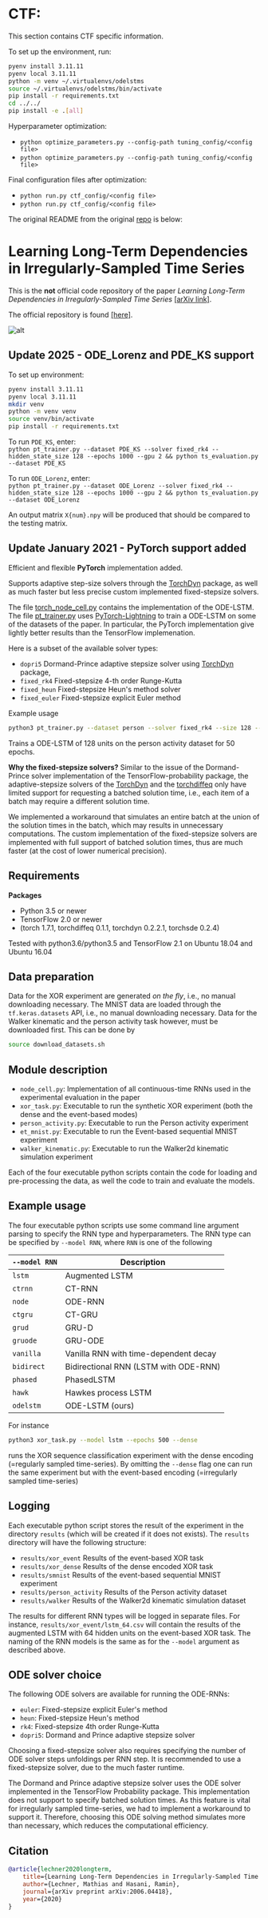 # CTF: 

This section contains CTF specific information.

To set up the environment, run:
```bash
pyenv install 3.11.11
pyenv local 3.11.11
python -m venv ~/.virtualenvs/odelstms
source ~/.virtualenvs/odelstms/bin/activate
pip install -r requirements.txt
cd ../../
pip install -e .[all]
```

Hyperparameter optimization:
- `python optimize_parameters.py --config-path tuning_config/<config file>`
- `python optimize_parameters.py --config-path tuning_config/<config file>`

Final configuration files after optimization:
- `python run.py ctf_config/<config file>`
- `python run.py ctf_config/<config file>`

The original README from the original [repo](https://github.com/mlech26l/ode-lstms) is below:

# Learning Long-Term Dependencies in Irregularly-Sampled Time Series

This is the **not** official code repository of the paper *Learning Long-Term Dependencies in Irregularly-Sampled Time Series* [[arXiv link]](https://arxiv.org/pdf/2006.04418.pdf).  

The official repository is found [[here]](https://github.com/mlech26l/ode-lstms).

![alt](misc/state_table.png)

## Update 2025 - ODE_Lorenz and PDE_KS support

To set up environment:
```bash
pyenv install 3.11.11
pyenv local 3.11.11
mkdir venv
python -m venv venv
source venv/bin/activate
pip install -r requirements.txt
```

To run `PDE_KS`, enter:  
`python pt_trainer.py --dataset PDE_KS --solver fixed_rk4 --hidden_state_size 128 --epochs 1000 --gpu 2 && python ts_evaluation.py --dataset PDE_KS`  

To run `ODE_Lorenz`, enter:  
`python pt_trainer.py --dataset ODE_Lorenz --solver fixed_rk4 --hidden_state_size 128 --epochs 1000 --gpu 2 && python ts_evaluation.py --dataset ODE_Lorenz`

An output matrix `X{num}.npy` will be produced that should be compared to the testing matrix.

## Update January 2021 - PyTorch support added

Efficient and flexible **PyTorch** implementation added. 

Supports adaptive step-size solvers through the [TorchDyn](https://github.com/DiffEqML/torchdyn) package, 
as well as much faster but less precise custom implemented fixed-stepsize solvers.

The file [torch_node_cell.py](https://github.com/mlech26l/ode-lstms/blob/master/torch_node_cell.py) contains the implementation of the ODE-LSTM.
The file [pt_trainer.py](https://github.com/mlech26l/ode-lstms/blob/master/pt_trainer.py) uses [PyTorch-Lightning](https://github.com/PyTorchLightning/pytorch-lightning) to train a ODE-LSTM on some of the datasets of the paper.
In particular, the PyTorch implementation give lightly better results than the TensorFlow implemenation.

Here is a subset of the available solver types:
- ```dopri5``` Dormand-Prince adaptive stepsize solver using [TorchDyn](https://github.com/DiffEqML/torchdyn) package, 
- ```fixed_rk4``` Fixed-stepsize 4-th order Runge-Kutta 
- ```fixed_heun``` Fixed-stepsize Heun's method solver
- ```fixed_euler``` Fixed-stepsize explicit Euler method

Example usage

```bash
python3 pt_trainer.py --dataset person --solver fixed_rk4 --size 128 --epochs 50
```
Trains a ODE-LSTM of 128 units on the person activity dataset for 50 epochs.

**Why the fixed-stepsize solvers?**
Similar to the issue of the Dormand-Prince solver implementation of the TensorFlow-probability package, 
the adaptive-stepsize solvers of the  [TorchDyn](https://github.com/DiffEqML/torchdyn) and the [torchdiffeq](https://github.com/rtqichen/torchdiffeq)
only have limited support for requesting a batched solution time, i.e., each item of a batch may require a different solution time.

We implemented a workaround that simulates an entire batch at the union of the solution times in the batch, which may results in unnecessary computations.
The custom implementation of the fixed-stepsize solvers are implemented with full support of  batched solution times, thus are much faster (at the cost of lower numerical precision).


## Requirements

**Packages**
- Python 3.5 or newer
- TensorFlow 2.0 or newer
- (torch 1.7.1, torchdiffeq 0.1.1, torchdyn 0.2.2.1, torchsde 0.2.4)

Tested with python3.6/python3.5 and TensorFlow 2.1 on Ubuntu 18.04 and Ubuntu 16.04

## Data preparation

Data for the XOR experiment are generated *on the fly*, i.e., no manual downloading necessary.
The MNIST data are loaded through the ```tf.keras.datasets``` API, i.e., no manual downloading necessary.
Data for the Walker kinematic and the person activity task however, must be downloaded first. 
This can be done by 

```bash
source download_datasets.sh
```


## Module description

- ```node_cell.py```: Implementation of all continuous-time RNNs used in the experimental evaluation in the paper
- ```xor_task.py```: Executable to run the synthetic XOR experiment (both the dense and the event-based modes)
- ```person_activity.py```: Executable to run the Person activity experiment
- ```et_mnist.py```: Executable to run the Event-based sequential MNIST experiment
- ```walker_kinematic.py```: Executable to run the Walker2d kinematic simulation experiment

Each of the four executable python scripts contain the code for loading and pre-processing the data, as well the code to train and evaluate the models.

## Example usage

The four executable python scripts use some command line argument parsing to specify the RNN type and hyperparameters.
The RNN type can be specified by ```--model RNN```, where ```RNN``` is one of the following

| ```--model RNN``` | Description                           |
| ----------------- | ------------------------------------- |
| ```lstm```        | Augmented LSTM                        |
| ```ctrnn```       | CT-RNN                                |
| ```node```        | ODE-RNN                               |
| ```ctgru```       | CT-GRU                                |
| ```grud```        | GRU-D                                 |
| ```gruode```      | GRU-ODE                               |
| ```vanilla```     | Vanilla RNN with time-dependent decay |
| ```bidirect```    | Bidirectional RNN (LSTM with ODE-RNN) |
| ```phased```      | PhasedLSTM                            |
| ```hawk```        | Hawkes process LSTM                   |
| ```odelstm```     | ODE-LSTM (ours)                       |


For instance

```bash
python3 xor_task.py --model lstm --epochs 500 --dense
```

runs the XOR sequence classification experiment with the dense encoding (=regularly sampled time-series).
By omitting the ```--dense``` flag one can run the same experiment but with the event-based encoding (=irregularly sampled time-series)

## Logging

Each executable python script stores the result of the experiment in the directory ```results``` (which will be created if it does not exists).
The ```results``` directory will have the following structure:

- ```results/xor_event``` Results of the event-based XOR task
- ```results/xor_dense``` Results of the dense encoded XOR task
- ```results/smnist``` Results of the event-based sequential MNIST experiment
- ```results/person_activity``` Results of the Person activity dataset
- ```results/walker``` Results of the Walker2d kinematic simulation dataset

The results for different RNN types will be logged in separate files.
For instance, ```results/xor_event/lstm_64.csv``` will contain the results of the augmented LSTM with 64 hidden units on the event-based XOR task. The naming of the RNN models is the same as for the ```--model``` argument as described above.

## ODE solver choice

The following ODE solvers are available for running the ODE-RNNs:

- ```euler```: Fixed-stepsize explicit Euler's method
- ```heun```: Fixed-stepsize Heun's method
- ```rk4```: Fixed-stepsize 4th order Runge-Kutta
- ```dopri5```: Dormand and Prince adaptive stepsize solver

Choosing a fixed-stepsize solver also requires specifying the number of ODE solver steps unfoldings per RNN step.
It is recommended to use a fixed-stepsize solver, due to the much faster runtime.

The Dormand and Prince adaptive stepsize solver uses the ODE solver implemented in the TensorFlow Probability package. This implementation does not support to specify batched solution times. As this feature is vital for irregularly sampled time-series, we had to implement a workaround to support it. Therefore, choosing this ODE solving method simulates more than necessary, which reduces the computational efficiency. 

## Citation

```bibtex
@article{lechner2020longterm,
	title={Learning Long-Term Dependencies in Irregularly-Sampled Time Series},
	author={Lechner, Mathias and Hasani, Ramin},
	journal={arXiv preprint arXiv:2006.04418},
	year={2020}
}
```
